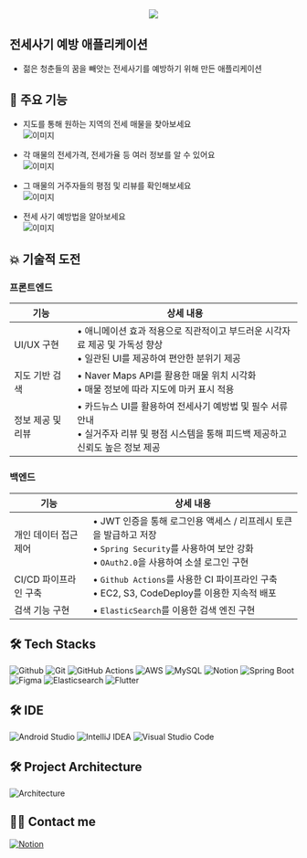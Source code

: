<div align= "center">
    <img src="https://capsule-render.vercel.app/api?type=rect&color=gradient&height=120&text=전Safe&animation=fadeIn&fontColor=ffffff&fontSize=70" />
    </div>

## 전세사기 예방 애플리케이션
- 젊은 청춘들의 꿈을 빼앗는 전세사기를 예방하기 위해 만든 애플리케이션

## 🔎 주요 기능
- 지도를 통해 원하는 지역의 전세 매물을 찾아보세요  
  ![이미지](이미지)

- 각 매물의 전세가격, 전세가율 등 여러 정보를 알 수 있어요  
  ![이미지](이미지)

- 그 매물의 거주자들의 평점 및 리뷰를 확인해보세요  
  ![이미지](이미지)

- 전세 사기 예방법을 알아보세요  
  ![이미지](이미지)

## 💥 기술적 도전
### 프론트엔드
| 기능 | 상세 내용 |
|---|---|
|UI/UX 구현| • 애니메이션 효과 적용으로 직관적이고 부드러운 시각자료 제공 및 가독성 향상 <br> • 일관된 UI를 제공하여 편안한 분위기 제공 <br>|
|지도 기반 검색| • Naver Maps API를 활용한 매물 위치 시각화 <br> • 매물 정보에 따라 지도에 마커 표시 적용 <br>|
|정보 제공 및 리뷰| • 카드뉴스 UI를 활용하여 전세사기 예방법 및 필수 서류 안내 <br> • 실거주자 리뷰 및 평점 시스템을 통해 피드백 제공하고 신뢰도 높은 정보 제공  <br> 
### 백엔드
| 기능 | 상세 내용 |
|---|---|
|개인 데이터 접근 제어| • JWT 인증을 통해 로그인용 액세스 / 리프레시 토큰을 발급하고 저장 <br> • `Spring Security`를 사용하여 보안 강화<br> • `OAuth2.0`을 사용하여 소셜 로그인 구현|
|CI/CD 파이프라인 구축| •  `Github Actions`를 사용한 CI 파이프라인 구축<br> • EC2, S3, CodeDeploy를 이용한 지속적 배포|
|검색 기능 구현| • `ElasticSearch`를 이용한 검색 엔진 구현

## 🛠️ Tech Stacks
![Github](https://img.shields.io/badge/Github-181717?style=flat&logo=Github&logoColor=white)
![Git](https://img.shields.io/badge/Git-F05032?style=flat&logo=Git&logoColor=white)
![GitHub Actions](https://img.shields.io/badge/github%20actions-%232671E5.svg?style=flat&logo=githubactions&logoColor=white)
![AWS](https://img.shields.io/badge/AWS-%23FF9900.svg?style=flat&logo=amazon-aws&logoColor=white)
![MySQL](https://img.shields.io/badge/MySQL-4479A1?style=flat&logo=MySQL&logoColor=white)
![Notion](https://img.shields.io/badge/Notion-000000?style=flat&logo=Notion&logoColor=white)
![Spring Boot](https://img.shields.io/badge/Spring%20Boot-6DB33F?style=flat&logo=Spring%20Boot&logoColor=white)
![Figma](https://img.shields.io/badge/figma-%23F24E1E.svg?flat&logo=figma&logoColor=white)
![Elasticsearch](https://img.shields.io/badge/elasticsearch-%230377CC.svg?style=flat&logo=elasticsearch&logoColor=white)
![Flutter](https://img.shields.io/badge/Flutter-%2302569B.svg?style=flat&logo=Flutter&logoColor=white)

## 🛠️ IDE
![Android Studio](https://img.shields.io/badge/android%20studio-346ac1?style=flat&logo=android%20studio&logoColor=white)
![IntelliJ IDEA](https://img.shields.io/badge/IntelliJIDEA-000000.svg?style=flat&logo=intellij-idea&logoColor=white)
![Visual Studio Code](https://img.shields.io/badge/Visual%20Studio%20Code-0078d7.svg?style=flat&logo=visual-studio-code&logoColor=white)

## 🛠️ Project Architecture
![Architecture](https://github.com/user-attachments/assets/a2d4527c-d2a0-4512-a46e-89f5bdcff7d1)

## 🧑‍💻 Contact me
[![Notion](https://img.shields.io/badge/Notion-000000?style=flat&logo=Notion&logoColor=white)](https://www.notion.so/SAFE-0217ee13b4e74d49aff2f456dcca37c0)
